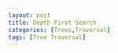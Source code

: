 ```yaml
---
layout: post
title: Depth First Search
categories: [Trees,Traversal]
tags: [Tree Traversal]
---
```




